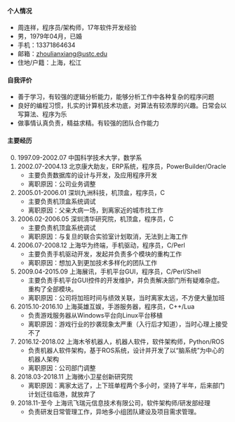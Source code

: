 #### 个人情况

* 周连祥，程序员/架构师，17年软件开发经验
* 男，1979年04月，已婚
* 手机：13371864634
* 邮箱：zhoulianxiang@ustc.edu
* 住地/户籍：上海，松江

#### 自我评价

* 善于学习，有较强的逻辑分析能力，能够分析工作中各种复杂的程序问题
* 良好的编程习惯，扎实的计算机技术功底，对算法有较浓厚的兴趣。日常会以写算法、程序为乐
* 做事情认真负责，精益求精。有较强的团队合作能力

#### 主要经历

0. 1997.09-2002.07 中国科学技术大学，数学系
1. 2002.07-2004.13 北京康大助友，ERP系统，程序员，PowerBuilder/Oracle
   * 主要负责数据库的设计与开发，及应用程序开发
   * 离职原因：公司业务调整
2. 2005.01-2006.01 深圳九洲科技，机顶盒，程序员，C
   * 主要负责机顶盒系统调试
   * 离职原因：父亲大病一场，到离家近的城市找工作
3. 2006.02-2006.05 深圳清华研究院，机顶盒，程序员，C
   * 主要负责机顶盒系统调试
   * 离职原因：与复旦的联合实验室计划取消，无法到上海工作
4. 2006.07-2008.12 上海华为终端，手机驱动，程序员，C/Perl
   * 主要负责手机驱动开发，发起并负责多个模块的重构工作
   * 离职原因：想加入到更加技术多样化的团队工作
5. 2009.04-2015.09 上海展讯，手机平台GUI，程序员，C/Perl/Shell
   * 主要负责手机平台GUI控件的开发维护，并负责解决部门所有疑难杂症。重构了全部模块。
   * 离职原因：公司将加班时间与绩效关联，当时离家太远，不方便大量加班
6. 2015.10-2016.10 上海英雄互娱，手游服务器，程序员，C++/Lua
   * 负责游戏服务器从Windows平台向Linux平台移植
   * 离职原因：游戏行业的抄袭现象太严重（入行后才知道），当时心理上接受不了
7. 2016.12-2018.02 上海木爷机器人，机器人软件，软件架构师，Python/ROS
   * 负责机器人软件架构，基于ROS系统，设计并开发了以“脑系统”为中心的机器人架构
   * 离职原因：公司部门调整
8. 2018.03-2018.11 上海微小卫星创新研究院
   * 离职原因：离家太远了，上下班单程两个多小时，坚持了半年，后来部门计划迁往临港，就放弃了
9. 2018.11-至今 上海讯飞瑞元信息技术有限公司，软件架构师/研发部经理
   * 负责研发日常管理工作，异地多小组团队建设及项目需求管理。
